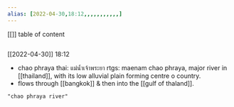 ```yaml
---
alias: [2022-04-30,18:12,,,,,,,,,,,]
---
```

[[]]
table of content
```toc
```

[[2022-04-30]] 18:12
- chao phraya thai: แม่น้ำเจ้าพระยา rtgs: maenam chao phraya, major river in [[thailand]], with its low alluvial plain forming centre o country.
- flows through [[bangkok]] & then into the [[gulf of thaland]].
```query
"chao phraya river"
```